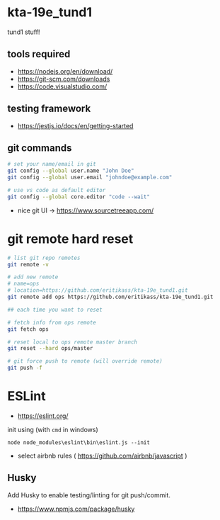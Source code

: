 # kta-19e_tund1

tund1 stuff!

## tools required
 
 * https://nodejs.org/en/download/
 * https://git-scm.com/downloads
 * https://code.visualstudio.com/ 

## testing framework

 * https://jestjs.io/docs/en/getting-started

##  git commands

```bash
# set your name/email in git
git config --global user.name "John Doe"
git config --global user.email "johndoe@example.com"

# use vs code as default editor
git config --global core.editor "code --wait"
```

  * nice git UI -> https://www.sourcetreeapp.com/

# git remote hard reset

```sh
# list git repo remotes
git remote -v

# add new remote
# name=ops
# location=https://github.com/eritikass/kta-19e_tund1.git
git remote add ops https://github.com/eritikass/kta-19e_tund1.git

## each time you want to reset

# fetch info from ops remote
git fetch ops

# reset local to ops remote master branch 
git reset --hard ops/master

# git force push to remote (will override remote)
git push -f
```

# ESLint

 * https://eslint.org/

init using (with `cmd` in windows)
```
node node_modules\eslint\bin\eslint.js --init
```

 * select airbnb rules ( https://github.com/airbnb/javascript )
 
## Husky
 
Add Husky to enable testing/linting for git push/commit.
 
 * https://www.npmjs.com/package/husky
